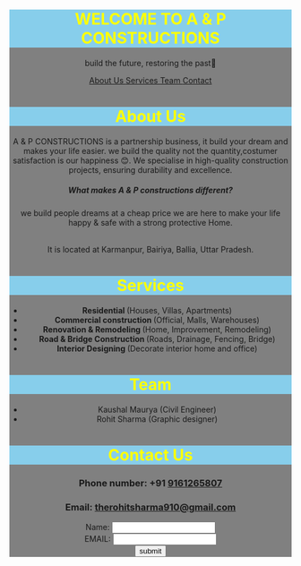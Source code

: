 <html lang='Eng'>

<head> 
<title> A & P Constructions </title>
<style>
h1 {background-color: skyblue; color: yellow;}
.main { background-color: grey; text-align: center;}
.tag { padding: 0; margin: 0; }
</style>

</head>

<body>
<div class='main'>
 <h1 class='head'> WELCOME TO A & P CONSTRUCTIONS </h1>
<p> build the future, restoring the past🤗 </p>

<nav class='tag'>
<a href='#About'> About Us </a>
<a href='#Services'> Services </a>
<a href='#Team'> Team </a>
<a href='#Contact'> Contact </a>
</nav>

<h1 class='container' id='About'> About Us </h1>
<p> A & P CONSTRUCTIONS is a partnership business, it build your dream and makes your life easier. we build the quality not the quantity,costumer satisfaction is our happiness 😊. We specialise in high-quality construction projects, ensuring durability and excellence.

<h5> What makes A & P constructions different? </h5>
<p> we build people dreams at a cheap price we are here to make your life happy & safe with a strong protective Home. </p>
<br>
It is located at Karmanpur, Bairiya, Ballia, Uttar Pradesh.

<br>
<h1 id='Services'> Services </h1>
<ul>
<li> <b> Residential </b> (Houses, Villas, Apartments) </li>
<li> <b> Commercial construction </b> (Official, Malls, Warehouses) </li>
<li> <b> Renovation & Remodeling </b> (Home, Improvement, Remodeling) </li>
<li> <b> Road & Bridge Construction </b> (Roads, Drainage, Fencing, Bridge) </li>
<li> <b> Interior Designing </b> (Decorate interior home and office) </li>

</ul>

<h1 id='Team'> Team </h1>

<ul>
<li> Kaushal Maurya (Civil Engineer) </li>
<li> Rohit Sharma (Graphic designer) </li>
</ul>

<h1 id='Contact'> Contact Us </h1>

<h3> Phone number: +91 <a href='number'> 9161265807 </a> </h3>
<h3> Email: <a href='email'> therohitsharma910@gmail.com </a> </h3>

<form action='submit.php'>

Name: <input type='text'> <br>
EMAIL: <input type='email'> <br>
<input type='button' value='submit'>

</form>

</div>

</body>
</html>
